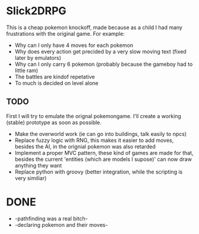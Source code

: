 # Slick2DRPG

This is a cheap pokemon knockoff, made because as a child I had many
frustrations with the original game. For example:

* Why can I only have 4 moves for each pokemon
* Why does every action get precided by a very slow moving text (fixed later by emulators)
* Why can I only carry 6 pokemon (probably because the gameboy had to little ram)
* The battles are kindof repetative
* To much is decided on level alone

## TODO
First I will try to emulate the orignal pokemongame. I'll create a working (stable) prototype
as soon as possible.

* Make the overworld work (ie can go into buildings, talk easily to npcs)
* Replace fuzzy logic with RNG, this makes it easier to add moves, besides the AI, in the orignial pokemon was also retarded
* Implement a proper MVC pattern, these kind of games are made for that, besides the current 'entities (which are models I supose)' can now draw anything they want
* Replace python with groovy (better integration, while the scripting is very similiar)

# DONE
* -pathfinding was a real bitch-
* -declaring pokemon and their moves-

